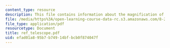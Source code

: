 ```yaml
---
content_type: resource
description: This file contains information about the magnification of the telescope.
file: /media/https%3A/open-learning-course-data-rc.s3.amazonaws.com/8-282j-introduction-to-astronomy-spring-2006/efad01a895b7b74914bfbcb0f874047f_ref_telescope.pdf
file_type: application/pdf
resourcetype: Document
title: ref_telescope.pdf
uid: efad01a8-95b7-b749-14bf-bcb0f874047f
---
```

